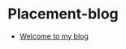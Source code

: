 # Placement-blog

+ [Welcome to my blog](https://kevingallagher.github.io/Placement-blog/index.html)
